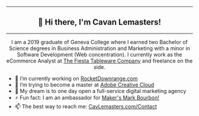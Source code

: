 <!--
**TheKicker/TheKicker** is a ✨ _special_ ✨ repository because its `README.md` (this file) appears on your GitHub profile.

Here are some ideas to get you started:

- 🔭 I’m currently working on ...
- 🌱 I’m currently learning ...
- 👯 I’m looking to collaborate on ...
- 🤔 I’m looking for help with ...
- 💬 Ask me about ...
- 📫 How to reach me: ...
- 😄 Pronouns: ...
- ⚡ Fun fact: ...
-->
<div align="center">
<hr>
<h2>👋 Hi there, I'm Cavan Lemasters!</h2>
<hr>
I am a 2019 graduate of Geneva College where I earned two Bachelor of Science degrees in Business Administration and Marketing with a minor in Software Development (Web concentration).  I currently work as the eCommerce Analyst at <a href="https://www.fiestafactorydirect.com">The Fiesta Tableware Company</a> and freelance on the side.   


</div>


- 🔭 I’m currently working on <a href="https://github.com/TheKicker/rocket-downrange">RocketDownrange.com</a>
- 🌱 I’m trying to become a master at <a href="https://www.behance.net/cavanlemasters">Adobe Creative Cloud</a>
- 🤔 My dream is to one day open a full-service digital marketing agency 
- ⚡  Fun fact: I am an ambassador for <a href="https://www.makersmark.com/"> Maker's Mark Bourbon! </a>
- 📫 The best way to reach me: <a href="https://cavlemasters.com/contact">CavLemasters.com/Contact</a>